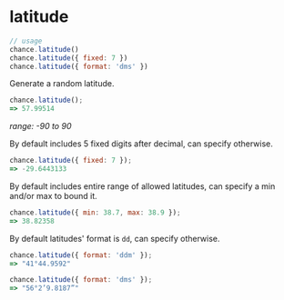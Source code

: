 # latitude

```js
// usage
chance.latitude()
chance.latitude({ fixed: 7 })
chance.latitude({ format: 'dms' })
```

Generate a random latitude.

```js
chance.latitude();
=> 57.99514
```

_range: -90 to 90_

By default includes 5 fixed digits after decimal, can specify otherwise.

```js
chance.latitude({ fixed: 7 });
=> -29.6443133
```

By default includes entire range of allowed latitudes, can specify a min and/or max to bound it.

```js
chance.latitude({ min: 38.7, max: 38.9 });
=> 38.82358
```

By default latitudes' format is `dd`, can specify otherwise.

```js
chance.latitude({ format: 'ddm' });
=> "41°44.9592"
```

```js
chance.latitude({ format: 'dms' });
=> "56°2’9.8187”"
```
